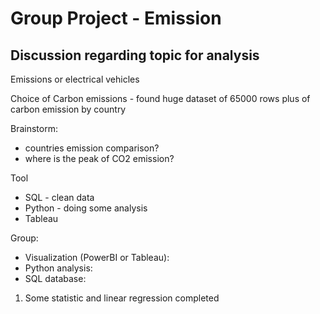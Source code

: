 # Group Project - Emission

## Discussion regarding topic for analysis

Emissions or electrical vehicles

Choice of Carbon emissions - found huge dataset of 65000 rows plus of carbon emission by country

Brainstorm:
 - countries emission comparison?
 - where is the peak of CO2 emission?

Tool
- SQL - clean data
- Python - doing some analysis
- Tableau

Group:
- Visualization (PowerBI or Tableau): 
- Python analysis:
- SQL database:

1) Some statistic and linear regression completed
